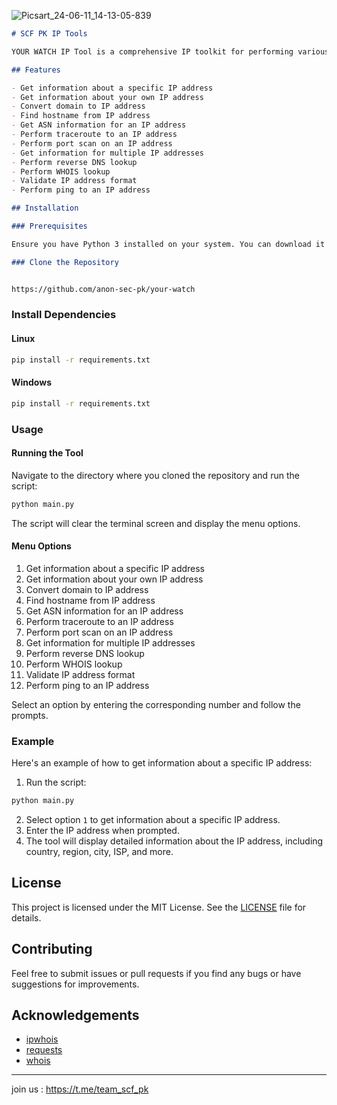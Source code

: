 ![Picsart_24-06-11_14-13-05-839](https://github.com/anon-sec-pk/your-watch/assets/172359768/92b5b701-78ae-4a8e-a58b-20d933ee6c16)
```markdown
# SCF PK IP Tools

YOUR WATCH IP Tool is a comprehensive IP toolkit for performing various operations related to IP addresses, including obtaining IP information, performing traceroute, port scanning, WHOIS lookup, and more.

## Features

- Get information about a specific IP address
- Get information about your own IP address
- Convert domain to IP address
- Find hostname from IP address
- Get ASN information for an IP address
- Perform traceroute to an IP address
- Perform port scan on an IP address
- Get information for multiple IP addresses
- Perform reverse DNS lookup
- Perform WHOIS lookup
- Validate IP address format
- Perform ping to an IP address

## Installation

### Prerequisites

Ensure you have Python 3 installed on your system. You can download it from [python.org](https://www.python.org/).

### Clone the Repository


https://github.com/anon-sec-pk/your-watch
```

### Install Dependencies

#### Linux

```sh
pip install -r requirements.txt
```

#### Windows

```sh
pip install -r requirements.txt
```

### Usage

#### Running the Tool

Navigate to the directory where you cloned the repository and run the script:

```sh
python main.py
```

The script will clear the terminal screen and display the menu options.

#### Menu Options

1. Get information about a specific IP address
2. Get information about your own IP address
3. Convert domain to IP address
4. Find hostname from IP address
5. Get ASN information for an IP address
6. Perform traceroute to an IP address
7. Perform port scan on an IP address
8. Get information for multiple IP addresses
9. Perform reverse DNS lookup
10. Perform WHOIS lookup
11. Validate IP address format
12. Perform ping to an IP address

Select an option by entering the corresponding number and follow the prompts.

### Example

Here's an example of how to get information about a specific IP address:

1. Run the script:

```sh
python main.py
```

2. Select option `1` to get information about a specific IP address.
3. Enter the IP address when prompted.
4. The tool will display detailed information about the IP address, including country, region, city, ISP, and more.

## License

This project is licensed under the MIT License. See the [LICENSE](https://github.com/anon-sec-pk/your-watch/blob/main/LICENSE) file for details.

## Contributing

Feel free to submit issues or pull requests if you find any bugs or have suggestions for improvements.

## Acknowledgements

- [ipwhois](https://pypi.org/project/ipwhois/)
- [requests](https://pypi.org/project/requests/)
- [whois](https://pypi.org/project/whois/)

---
join us :
https://t.me/team_scf_pk
